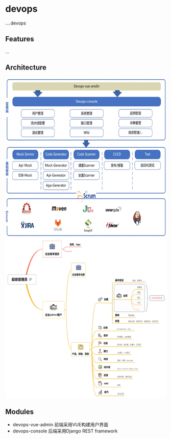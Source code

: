 # devops

....devops

## Features

...

## Architecture
<img src="https://github.com/lilinghell/devops/blob/master/doc/img/ljjg.jpg" height=500px; alt="逻辑架构"/>  
  
<img src="https://github.com/lilinghell/devops/blob/master/doc/img/txjg.jpg" height=500px; alt="体系结构"/>

## Modules
* devops-vue-admin
前端采用VUE构建用户界面
* devops-console
后端采用Django REST framework

